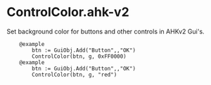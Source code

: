 # ControlColor.ahk-v2
Set background color for buttons and other controls in AHKv2 Gui's. 

```autohotkey
    @example
        btn := GuiObj.Add("Button",,"OK")
        ControlColor(btn, g, 0xFF0000)
    @example
        btn := GuiObj.Add("Button",,"OK")
        ControlColor(btn, g, "red")
```
